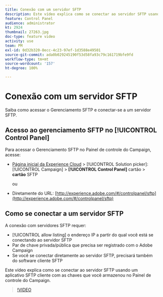 ```yaml
---
title: Conexão com um servidor SFTP
description: Este vídeo explica como se conectar ao servidor SFTP usando um aplicativo SFTP cliente com as chaves que você armazenou no Painel de controle do Campaign.
feature: Control Panel
audience: administrator
kt: 2924
thumbnail: 27263.jpg
doc-type: feature video
activity: use
team: PM
exl-id: 0d32b320-8ecc-4c23-97ef-1d3588e49501
source-git-commit: ada0b029245190f53d58fa93c79c161719bfe9fd
workflow-type: tm+mt
source-wordcount: '157'
ht-degree: 100%

---
```


# Conexão com um servidor SFTP

Saiba como acessar o Gerenciamento SFTP e conectar-se a um servidor SFTP.

## Acesso ao gerenciamento SFTP no [!UICONTROL Control Panel] 

Para acessar o Gerenciamento SFTP no Painel de controle do Campaign, acesse:

* [Página inicial da Experience Cloud](https://experience.adobe.com/#/home) > [!UICONTROL Solution picker]: [!UICONTROL Campaign] > **[!UICONTROL Control Panel]** cartão > **cartão** SFTP

   ou
* Diretamente do URL: [http://experience.adobe.com/#/controlpanel/sftp](http://experience.adobe.com/#/controlpanel/sftp)

## Como se conectar a um servidor SFTP

A conexão com servidores SFTP requer:

* [!UICONTROL allow listing] o endereço IP a partir do qual você está se conectando ao servidor SFTP
* Par de chave privada/pública que precisa ser registrado com o Adobe Campaign
* Se você se conectar diretamente ao servidor SFTP, precisará também do software cliente SFTP

Este vídeo explica como se conectar ao servidor SFTP usando um aplicativo SFTP cliente com as chaves que você armazenou no Painel de controle do Campaign.

>[!VIDEO](https://video.tv.adobe.com/v/27263?quality=12)

